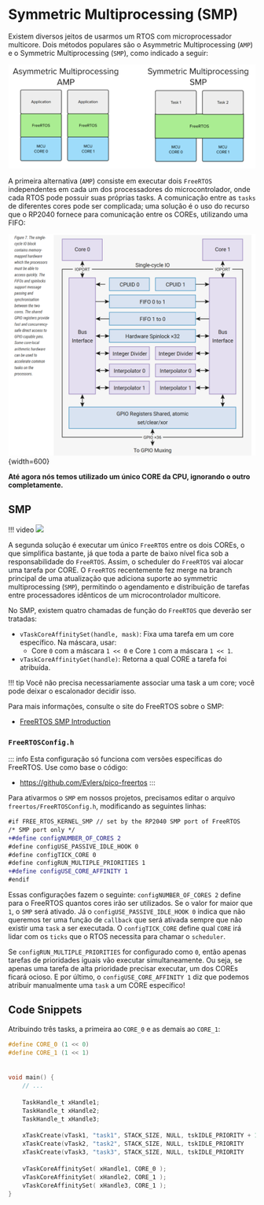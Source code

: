 
# Symmetric Multiprocessing (SMP)

Existem diversos jeitos de usarmos um RTOS com microprocessador multicore. Dois métodos populares são o Asymmetric Multiprocessing (`AMP`) e o Symmetric Multiprocessing (`SMP`), como indicado a seguir:

![](imgs-rtos/amp-smp.png)

A primeira alternativa (`AMP`) consiste em executar dois `FreeRTOS` independentes em cada um dos processadores do microcontrolador, onde cada RTOS pode possuir suas próprias tasks. A comunicação entre as `tasks` de diferentes cores pode ser complicada; uma solução é o uso do recurso que o RP2040 fornece para comunicação entre os COREs, utilizando uma FIFO:

![](imgs-rtos/rp2040-SIO.png){width=600}

**Até agora nós temos utilizado um único CORE da CPU, ignorando o outro completamente.**

## SMP

!!! video
    ![](https://www.youtube.com/watch?v=sSjSquKBNkw)

A segunda solução é executar um único `FreeRTOS` entre os dois COREs, o que simplifica bastante, já que toda a parte de baixo nível fica sob a responsabilidade do `FreeRTOS`. Assim, o scheduler do `FreeRTOS` vai alocar uma tarefa por CORE. O `FreeRTOS` recentemente fez merge na branch principal de uma atualização que adiciona suporte ao symmetric multiprocessing (`SMP`), permitindo o agendamento e distribuição de tarefas entre processadores idênticos de um microcontrolador multicore.

No SMP, existem quatro chamadas de função do `FreeRTOS` que deverão ser tratadas:

- `vTaskCoreAffinitySet(handle, mask)`: Fixa uma tarefa em um core específico. Na máscara, usar:
    - Core `0` com a máscara `1 << 0` e Core `1` com a máscara `1 << 1`.
- `vTaskCoreAffinityGet(handle)`: Retorna a qual CORE a tarefa foi atribuída.

!!! tip
    Você não precisa necessariamente associar uma task a um core; você pode deixar o escalonador decidir isso.

Para mais informações, consulte o site do FreeRTOS sobre o SMP:

- [FreeRTOS SMP Introduction](https://www.freertos.org/symmetric-multiprocessing-introduction.html)

### `FreeRTOSConfig.h`

::: info
Esta configuração só funciona com versões específicas do FreeRTOS. Use como base o código:
    
- https://github.com/Evlers/pico-freertos
:::


Para ativarmos o `SMP` em nossos projetos, precisamos editar o arquivo `freertos/FreeRTOSConfig.h`, modificando as seguintes linhas:

```diff
#if FREE_RTOS_KERNEL_SMP // set by the RP2040 SMP port of FreeRTOS
/* SMP port only */
+#define configNUMBER_OF_CORES 2
#define configUSE_PASSIVE_IDLE_HOOK 0
#define configTICK_CORE 0
#define configRUN_MULTIPLE_PRIORITIES 1
+#define configUSE_CORE_AFFINITY 1
#endif
```

Essas configurações fazem o seguinte: `configNUMBER_OF_CORES 2` define para o FreeRTOS quantos cores irão ser utilizados. Se o valor for maior que `1`, o `SMP` será ativado. Já o `configUSE_PASSIVE_IDLE_HOOK 0` indica que não queremos ter uma função de `callback` que será ativada sempre que não existir uma `task` a ser executada. O `configTICK_CORE` define qual `CORE` irá lidar com os `ticks` que o RTOS necessita para chamar o `scheduler`.

Se `configRUN_MULTIPLE_PRIORITIES` for configurado como `0`, então apenas tarefas de prioridades iguais vão executar simultaneamente. Ou seja, se apenas uma tarefa de alta prioridade precisar executar, um dos COREs ficará ocioso. E por último, o `configUSE_CORE_AFFINITY 1` diz que podemos atribuir manualmente uma `task` a um CORE específico!

## Code Snippets

Atribuindo três tasks, a primeira ao `CORE_0` e as demais ao `CORE_1`:

```c
#define CORE_0 (1 << 0)
#define CORE_1 (1 << 1)


void main() { 
    // ...

    TaskHandle_t xHandle1;
    TaskHandle_t xHandle2;
    TaskHandle_t xHandle3;
    
    xTaskCreate(vTask1, "task1", STACK_SIZE, NULL, tskIDLE_PRIORITY + 1, &( xHandle1 ) );
    xTaskCreate(vTask2, "task2", STACK_SIZE, NULL, tskIDLE_PRIORITY    , &( xHandle2 ) );
    xTaskCreate(vTask3, "task3", STACK_SIZE, NULL, tskIDLE_PRIORITY    , &( xHandle3 ) );

    vTaskCoreAffinitySet( xHandle1, CORE_0 );
    vTaskCoreAffinitySet( xHandle2, CORE_1 );
    vTaskCoreAffinitySet( xHandle3, CORE_1 );
}
```
